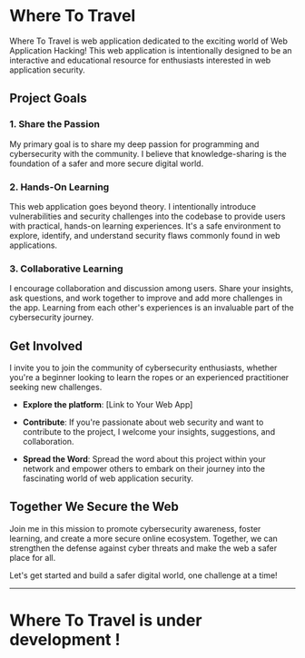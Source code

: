 # Where To Travel

Where To Travel is web application dedicated to the exciting world of Web Application Hacking! This web application is intentionally designed to be an interactive and educational resource for enthusiasts interested in web application security.

## Project Goals

### 1. Share the Passion

My primary goal is to share my deep passion for programming and cybersecurity with the community. I believe that knowledge-sharing is the foundation of a safer and more secure digital world.

### 2. Hands-On Learning

This web application goes beyond theory. I intentionally introduce vulnerabilities and security challenges into the codebase to provide users with practical, hands-on learning experiences. It's a safe environment to explore, identify, and understand security flaws commonly found in web applications.

### 3. Collaborative Learning

I encourage collaboration and discussion among users. Share your insights, ask questions, and work together to improve and add more challenges in the app. Learning from each other's experiences is an invaluable part of the cybersecurity journey.

## Get Involved

I invite you to join the community of cybersecurity enthusiasts, whether you're a beginner looking to learn the ropes or an experienced practitioner seeking new challenges.

- **Explore the platform**: [Link to Your Web App]

- **Contribute**: If you're passionate about web security and want to contribute to the project, I welcome your insights, suggestions, and collaboration.

- **Spread the Word**: Spread the word about this project within your network and empower others to embark on their journey into the fascinating world of web application security.

## Together We Secure the Web

Join me in this mission to promote cybersecurity awareness, foster learning, and create a more secure online ecosystem. Together, we can strengthen the defense against cyber threats and make the web a safer place for all.

Let's get started and build a safer digital world, one challenge at a time!

---

# Where To Travel is under development !
